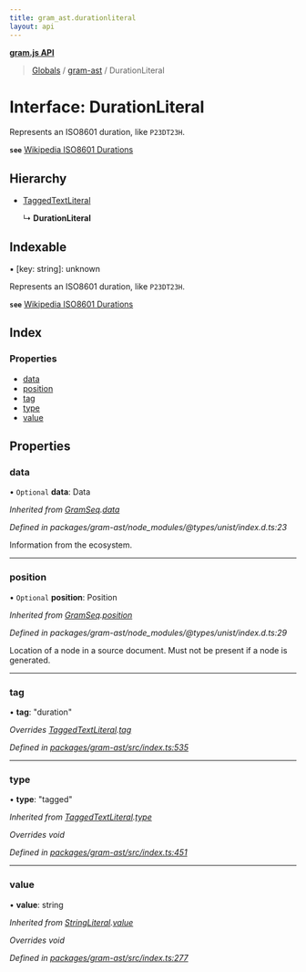 ```yaml
---
title: gram_ast.durationliteral
layout: api
---
```


**[gram.js API](../README.md)**

> [Globals](../globals.md) / [gram-ast](../modules/gram_ast.md) / DurationLiteral

# Interface: DurationLiteral

Represents an ISO8601 duration, like `P23DT23H`.

**`see`** [Wikipedia ISO8601 Durations](https://en.wikipedia.org/wiki/ISO_8601#Durations)

## Hierarchy

* [TaggedTextLiteral](gram_ast.taggedtextliteral.md)

  ↳ **DurationLiteral**

## Indexable

▪ [key: string]: unknown

Represents an ISO8601 duration, like `P23DT23H`.

**`see`** [Wikipedia ISO8601 Durations](https://en.wikipedia.org/wiki/ISO_8601#Durations)

## Index

### Properties

* [data](gram_ast.durationliteral.md#data)
* [position](gram_ast.durationliteral.md#position)
* [tag](gram_ast.durationliteral.md#tag)
* [type](gram_ast.durationliteral.md#type)
* [value](gram_ast.durationliteral.md#value)

## Properties

### data

• `Optional` **data**: Data

*Inherited from [GramSeq](gram_ast.gramseq.md).[data](gram_ast.gramseq.md#data)*

*Defined in packages/gram-ast/node_modules/@types/unist/index.d.ts:23*

Information from the ecosystem.

___

### position

• `Optional` **position**: Position

*Inherited from [GramSeq](gram_ast.gramseq.md).[position](gram_ast.gramseq.md#position)*

*Defined in packages/gram-ast/node_modules/@types/unist/index.d.ts:29*

Location of a node in a source document.
Must not be present if a node is generated.

___

### tag

•  **tag**: \"duration\"

*Overrides [TaggedTextLiteral](gram_ast.taggedtextliteral.md).[tag](gram_ast.taggedtextliteral.md#tag)*

*Defined in [packages/gram-ast/src/index.ts:535](https://github.com/gram-data/gram-js/blob/fd9a123/packages/gram-ast/src/index.ts#L535)*

___

### type

•  **type**: \"tagged\"

*Inherited from [TaggedTextLiteral](gram_ast.taggedtextliteral.md).[type](gram_ast.taggedtextliteral.md#type)*

*Overrides void*

*Defined in [packages/gram-ast/src/index.ts:451](https://github.com/gram-data/gram-js/blob/fd9a123/packages/gram-ast/src/index.ts#L451)*

___

### value

•  **value**: string

*Inherited from [StringLiteral](gram_ast.stringliteral.md).[value](gram_ast.stringliteral.md#value)*

*Overrides void*

*Defined in [packages/gram-ast/src/index.ts:277](https://github.com/gram-data/gram-js/blob/fd9a123/packages/gram-ast/src/index.ts#L277)*
